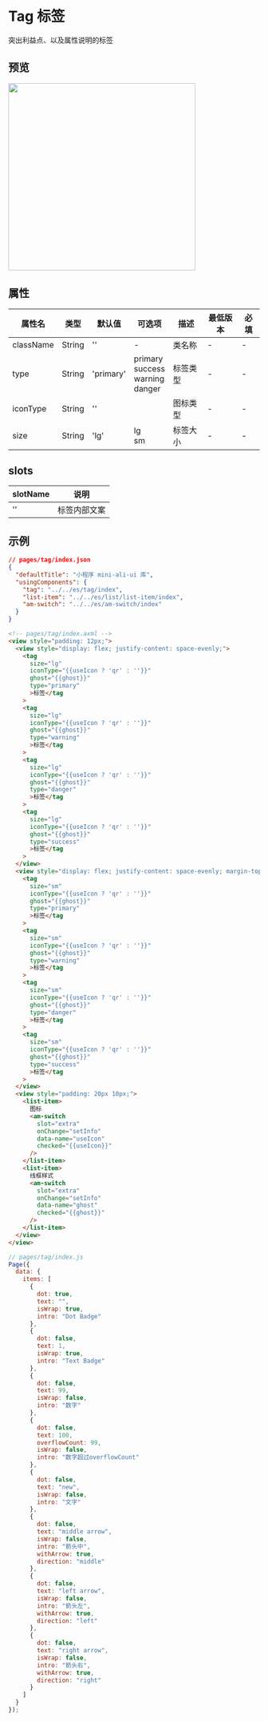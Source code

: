 # Tag 标签

突出利益点、以及属性说明的标签

## 预览

<img width="375" src="https://gw.alipayobjects.com/mdn/rms_ce4c6f/afts/img/A*DT2tRpvTjswAAAAAAAAAAABkARQnAQ">

## 属性

| 属性名    | 类型   | 默认值    | 可选项                                        | 描述     | 最低版本 | 必填 |
| --------- | ------ | --------- | --------------------------------------------- | -------- | -------- | ---- |
| className | String | ''        | -                                             | 类名称   | -        | -    |
| type      | String | 'primary' | primary<br />success<br />warning<br />danger | 标签类型 | -        | -    |
| iconType  | String | ''        |                                               | 图标类型 | -        | -    |
| size      | String | 'lg'      | lg<br />sm                                    | 标签大小 | -        | -    |

## slots

| slotName | 说明         |
| -------- | ------------ |
| ''       | 标签内部文案 |

## 示例

```json
// pages/tag/index.json
{
  "defaultTitle": "小程序 mini-ali-ui 库",
  "usingComponents": {
    "tag": "../../es/tag/index",
    "list-item": "../../es/list/list-item/index",
    "am-switch": "../../es/am-switch/index"
  }
}
```

```html
<!-- pages/tag/index.axml -->
<view style="padding: 12px;">
  <view style="display: flex; justify-content: space-evenly;">
    <tag
      size="lg"
      iconType="{{useIcon ? 'qr' : ''}}"
      ghost="{{ghost}}"
      type="primary"
      >标签</tag
    >
    <tag
      size="lg"
      iconType="{{useIcon ? 'qr' : ''}}"
      ghost="{{ghost}}"
      type="warning"
      >标签</tag
    >
    <tag
      size="lg"
      iconType="{{useIcon ? 'qr' : ''}}"
      ghost="{{ghost}}"
      type="danger"
      >标签</tag
    >
    <tag
      size="lg"
      iconType="{{useIcon ? 'qr' : ''}}"
      ghost="{{ghost}}"
      type="success"
      >标签</tag
    >
  </view>
  <view style="display: flex; justify-content: space-evenly; margin-top: 20px;">
    <tag
      size="sm"
      iconType="{{useIcon ? 'qr' : ''}}"
      ghost="{{ghost}}"
      type="primary"
      >标签</tag
    >
    <tag
      size="sm"
      iconType="{{useIcon ? 'qr' : ''}}"
      ghost="{{ghost}}"
      type="warning"
      >标签</tag
    >
    <tag
      size="sm"
      iconType="{{useIcon ? 'qr' : ''}}"
      ghost="{{ghost}}"
      type="danger"
      >标签</tag
    >
    <tag
      size="sm"
      iconType="{{useIcon ? 'qr' : ''}}"
      ghost="{{ghost}}"
      type="success"
      >标签</tag
    >
  </view>
  <view style="padding: 20px 10px;">
    <list-item>
      图标
      <am-switch
        slot="extra"
        onChange="setInfo"
        data-name="useIcon"
        checked="{{useIcon}}"
      />
    </list-item>
    <list-item>
      线框样式
      <am-switch
        slot="extra"
        onChange="setInfo"
        data-name="ghost"
        checked="{{ghost}}"
      />
    </list-item>
  </view>
</view>
```

```javascript
// pages/tag/index.js
Page({
  data: {
    items: [
      {
        dot: true,
        text: "",
        isWrap: true,
        intro: "Dot Badge"
      },
      {
        dot: false,
        text: 1,
        isWrap: true,
        intro: "Text Badge"
      },
      {
        dot: false,
        text: 99,
        isWrap: false,
        intro: "数字"
      },
      {
        dot: false,
        text: 100,
        overflowCount: 99,
        isWrap: false,
        intro: "数字超过overflowCount"
      },
      {
        dot: false,
        text: "new",
        isWrap: false,
        intro: "文字"
      },
      {
        dot: false,
        text: "middle arrow",
        isWrap: false,
        intro: "箭头中",
        withArrow: true,
        direction: "middle"
      },
      {
        dot: false,
        text: "left arrow",
        isWrap: false,
        intro: "箭头左",
        withArrow: true,
        direction: "left"
      },
      {
        dot: false,
        text: "right arrow",
        isWrap: false,
        intro: "箭头右",
        withArrow: true,
        direction: "right"
      }
    ]
  }
});
```
